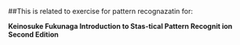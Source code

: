 ##This is related to exercise for pattern recognazatin for:

**Keinosuke Fukunaga Introduction to Stas-tical Pattern Recognit ion Second Edition**
